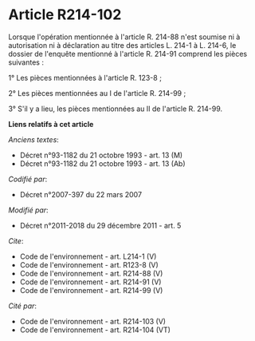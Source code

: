 # Article R214-102

Lorsque l'opération mentionnée à l'article R. 214-88 n'est soumise ni à autorisation ni à déclaration au titre des articles
L. 214-1 à L. 214-6, le dossier de l'enquête mentionné à l'article R. 214-91 comprend les pièces suivantes : 

1° Les pièces mentionnées à l'article R. 123-8 ; 

2° Les pièces mentionnées au I de l'article R. 214-99 ; 

3° S'il y a lieu, les pièces mentionnées au II de l'article R. 214-99.

**Liens relatifs à cet article**

_Anciens textes_:

  - Décret n°93-1182 du 21 octobre 1993 - art. 13 (M)
  - Décret n°93-1182 du 21 octobre 1993 - art. 13 (Ab)

_Codifié par_:

  - Décret n°2007-397 du 22 mars 2007

_Modifié par_:

  - Décret n°2011-2018 du 29 décembre 2011 - art. 5

_Cite_:

  - Code de l'environnement - art. L214-1 (V)
  - Code de l'environnement - art. R123-8 (V)
  - Code de l'environnement - art. R214-88 (V)
  - Code de l'environnement - art. R214-91 (V)
  - Code de l'environnement - art. R214-99 (V)

_Cité par_:

  - Code de l'environnement - art. R214-103 (V)
  - Code de l'environnement - art. R214-104 (VT)
